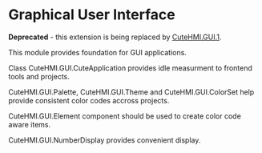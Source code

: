 # Graphical User Interface

**Deprecated** - this extension is being replaced by [CuteHMI.GUI.1](../GUI.1/).

This module provides foundation for GUI applications.

Class CuteHMI.GUI.CuteApplication provides idle measurment to frontend tools and projects.

CuteHMI.GUI.Palette, CuteHMI.GUI.Theme and CuteHMI.GUI.ColorSet help provide consistent color codes accross projects.

CuteHMI.GUI.Element component should be used to create color code aware items.

CuteHMI.GUI.NumberDisplay provides convenient display.
